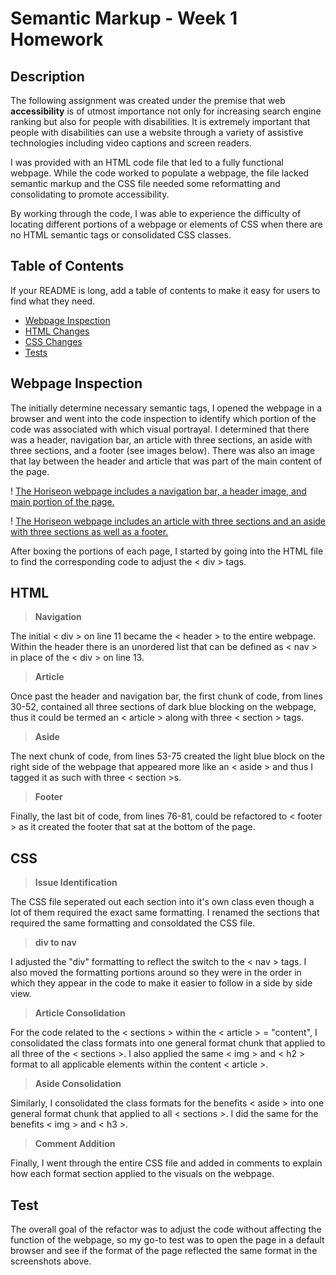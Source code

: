 # Semantic Markup - Week 1 Homework

## Description

The following assignment was created under the premise that web **accessibility** is of utmost importance not only for increasing search engine ranking but also for people with disabilities. It is extremely important that people with disabilities can use a website through a variety of assistive technologies including video captions and screen readers.

I was provided with an HTML code file that led to a fully functional webpage. While the code worked to populate a webpage, the file lacked semantic markup and the CSS file needed some reformatting and consolidating to promote accessibility. 

By working through the code, I was able to experience the difficulty of locating different portions of a webpage or elements of CSS when there are no HTML semantic tags or consolidated CSS classes.  

## Table of Contents

If your README is long, add a table of contents to make it easy for users to find what they need.

- [Webpage Inspection](#webpageinspection)
- [HTML Changes](#html)
- [CSS Changes](#css)
- [Tests](#test)


## Webpage Inspection

The initially determine necessary semantic tags, I opened the webpage in a browser and went into the code inspection to identify which portion of the code was associated with which visual portrayal. I determined that there was a header, navigation bar, an article with three sections, an aside with three sections, and a footer (see images below). There was also an image that lay between the header and article that was part of the main content of the page. 

! [The Horiseon webpage includes a navigation bar, a header image, and main portion of the page.](./assets/images/webpage-breakdown.png)

! [The Horiseon webpage includes an article with three sections and an aside with three sections as well as a footer.](./assets/images/webpage-breakdown-part-2.png) 

After boxing the portions of each page, I started by going into the HTML file to find the corresponding code to adjust the < div > tags. 

## HTML

> **Navigation**

The initial < div > on line 11 became the < header > to the entire webpage. Within the header there is an unordered list that can be defined as < nav > in place of the < div > on line 13.

> **Article**

Once past the header and navigation bar, the first chunk of code, from lines 30-52, contained all three sections of dark blue blocking on the webpage, thus it could be termed an < article > along with three < section > tags. 

> **Aside**

The next chunk of code, from lines 53-75 created the light blue block on the right side of the webpage that appeared more like an < aside > and thus I tagged it as such with three < section >s. 

> **Footer**

Finally, the last bit of code, from lines 76-81, could be refactored to < footer > as it created the footer that sat at the bottom of the page. 

## CSS

> **Issue Identification** 

The CSS file seperated out each section into it's own class even though a lot of them required the exact same formatting. I renamed the sections that required the same formatting and consoldated the CSS file.

> **div to nav**

I adjusted the "div" formatting to reflect the switch to the < nav > tags. I also moved the formatting portions around so they were in the order in which they appear in the code to make it easier to follow in a side by side view. 

> **Article Consolidation**

For the code related to the < sections > within the < article > = "content", I consolidated the class formats into one general format chunk that applied to all three of the < sections >. I also applied the same < img > and < h2 > format to all applicable elements within the content < article >. 

> **Aside Consolidation**

Similarly, I consolidated the class formats for the benefits < aside > into one general format chunk that applied to all < sections >. I did the same for the benefits < img > and < h3 >. 

> **Comment Addition**

Finally, I went through the entire CSS file and added in comments to explain how each format section applied to the visuals on the webpage. 

## Test

The overall goal of the refactor was to adjust the code without affecting the function of the webpage, so my go-to test was to open the page in a default browser and see if the format of the page reflected the same format in the screenshots above. 